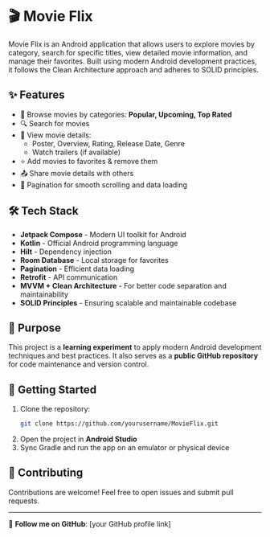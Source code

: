 # 🎬 Movie Flix

Movie Flix is an Android application that allows users to explore movies by category, search for specific titles, view detailed movie information, and manage their favorites. Built using modern Android development practices, it follows the Clean Architecture approach and adheres to SOLID principles.

## ✨ Features

- 📌 Browse movies by categories: **Popular, Upcoming, Top Rated**
- 🔍 Search for movies
- 📝 View movie details:
  - Poster, Overview, Rating, Release Date, Genre
  - Watch trailers (if available)
- ⭐ Add movies to favorites & remove them
- 📤 Share movie details with others
- 📄 Pagination for smooth scrolling and data loading

## 🛠️ Tech Stack

- **Jetpack Compose** - Modern UI toolkit for Android
- **Kotlin** - Official Android programming language
- **Hilt** - Dependency injection
- **Room Database** - Local storage for favorites
- **Pagination** - Efficient data loading
- **Retrofit** - API communication
- **MVVM + Clean Architecture** - For better code separation and maintainability
- **SOLID Principles** - Ensuring scalable and maintainable codebase

## 🎯 Purpose

This project is a **learning experiment** to apply modern Android development techniques and best practices. It also serves as a **public GitHub repository** for code maintenance and version control.

## 🚀 Getting Started

1. Clone the repository:
   ```sh
   git clone https://github.com/yourusername/MovieFlix.git
   ```
2. Open the project in **Android Studio**
3. Sync Gradle and run the app on an emulator or physical device

## 🤝 Contributing

Contributions are welcome! Feel free to open issues and submit pull requests.

---

🔗 **Follow me on GitHub**: [your GitHub profile link]
